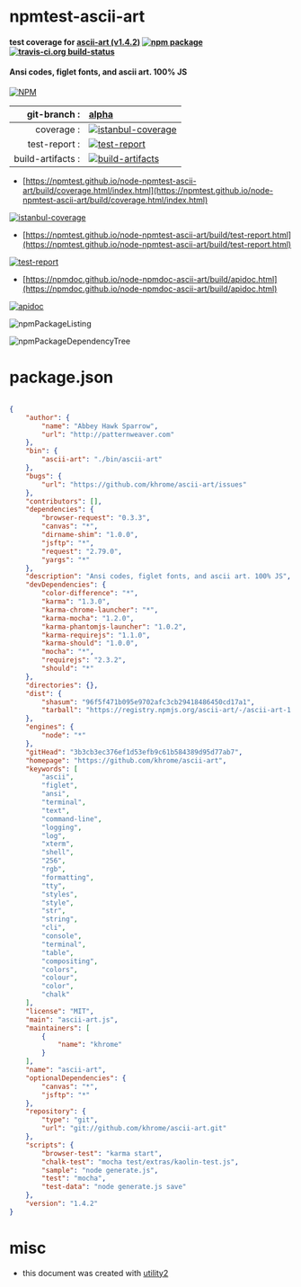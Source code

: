 # npmtest-ascii-art

#### test coverage for  [ascii-art (v1.4.2)](https://github.com/khrome/ascii-art)  [![npm package](https://img.shields.io/npm/v/npmtest-ascii-art.svg?style=flat-square)](https://www.npmjs.org/package/npmtest-ascii-art) [![travis-ci.org build-status](https://api.travis-ci.org/npmtest/node-npmtest-ascii-art.svg)](https://travis-ci.org/npmtest/node-npmtest-ascii-art)

#### Ansi codes, figlet fonts, and ascii art. 100% JS

[![NPM](https://nodei.co/npm/ascii-art.png?downloads=true&downloadRank=true&stars=true)](https://www.npmjs.com/package/ascii-art)

| git-branch : | [alpha](https://github.com/npmtest/node-npmtest-ascii-art/tree/alpha)|
|--:|:--|
| coverage : | [![istanbul-coverage](https://npmtest.github.io/node-npmtest-ascii-art/build/coverage.badge.svg)](https://npmtest.github.io/node-npmtest-ascii-art/build/coverage.html/index.html)|
| test-report : | [![test-report](https://npmtest.github.io/node-npmtest-ascii-art/build/test-report.badge.svg)](https://npmtest.github.io/node-npmtest-ascii-art/build/test-report.html)|
| build-artifacts : | [![build-artifacts](https://npmtest.github.io/node-npmtest-ascii-art/glyphicons_144_folder_open.png)](https://github.com/npmtest/node-npmtest-ascii-art/tree/gh-pages/build)|

- [https://npmtest.github.io/node-npmtest-ascii-art/build/coverage.html/index.html](https://npmtest.github.io/node-npmtest-ascii-art/build/coverage.html/index.html)

[![istanbul-coverage](https://npmtest.github.io/node-npmtest-ascii-art/build/screenCapture.buildCi.browser.%252Ftmp%252Fbuild%252Fcoverage.lib.html.png)](https://npmtest.github.io/node-npmtest-ascii-art/build/coverage.html/index.html)

- [https://npmtest.github.io/node-npmtest-ascii-art/build/test-report.html](https://npmtest.github.io/node-npmtest-ascii-art/build/test-report.html)

[![test-report](https://npmtest.github.io/node-npmtest-ascii-art/build/screenCapture.buildCi.browser.%252Ftmp%252Fbuild%252Ftest-report.html.png)](https://npmtest.github.io/node-npmtest-ascii-art/build/test-report.html)

- [https://npmdoc.github.io/node-npmdoc-ascii-art/build/apidoc.html](https://npmdoc.github.io/node-npmdoc-ascii-art/build/apidoc.html)

[![apidoc](https://npmdoc.github.io/node-npmdoc-ascii-art/build/screenCapture.buildCi.browser.%252Ftmp%252Fbuild%252Fapidoc.html.png)](https://npmdoc.github.io/node-npmdoc-ascii-art/build/apidoc.html)

![npmPackageListing](https://npmtest.github.io/node-npmtest-ascii-art/build/screenCapture.npmPackageListing.svg)

![npmPackageDependencyTree](https://npmtest.github.io/node-npmtest-ascii-art/build/screenCapture.npmPackageDependencyTree.svg)



# package.json

```json

{
    "author": {
        "name": "Abbey Hawk Sparrow",
        "url": "http://patternweaver.com"
    },
    "bin": {
        "ascii-art": "./bin/ascii-art"
    },
    "bugs": {
        "url": "https://github.com/khrome/ascii-art/issues"
    },
    "contributors": [],
    "dependencies": {
        "browser-request": "0.3.3",
        "canvas": "*",
        "dirname-shim": "1.0.0",
        "jsftp": "*",
        "request": "2.79.0",
        "yargs": "*"
    },
    "description": "Ansi codes, figlet fonts, and ascii art. 100% JS",
    "devDependencies": {
        "color-difference": "*",
        "karma": "1.3.0",
        "karma-chrome-launcher": "*",
        "karma-mocha": "1.2.0",
        "karma-phantomjs-launcher": "1.0.2",
        "karma-requirejs": "1.1.0",
        "karma-should": "1.0.0",
        "mocha": "*",
        "requirejs": "2.3.2",
        "should": "*"
    },
    "directories": {},
    "dist": {
        "shasum": "96f5f471b095e9702afc3cb29418486450cd17a1",
        "tarball": "https://registry.npmjs.org/ascii-art/-/ascii-art-1.4.2.tgz"
    },
    "engines": {
        "node": "*"
    },
    "gitHead": "3b3cb3ec376ef1d53efb9c61b584389d95d77ab7",
    "homepage": "https://github.com/khrome/ascii-art",
    "keywords": [
        "ascii",
        "figlet",
        "ansi",
        "terminal",
        "text",
        "command-line",
        "logging",
        "log",
        "xterm",
        "shell",
        "256",
        "rgb",
        "formatting",
        "tty",
        "styles",
        "style",
        "str",
        "string",
        "cli",
        "console",
        "terminal",
        "table",
        "compositing",
        "colors",
        "colour",
        "color",
        "chalk"
    ],
    "license": "MIT",
    "main": "ascii-art.js",
    "maintainers": [
        {
            "name": "khrome"
        }
    ],
    "name": "ascii-art",
    "optionalDependencies": {
        "canvas": "*",
        "jsftp": "*"
    },
    "repository": {
        "type": "git",
        "url": "git://github.com/khrome/ascii-art.git"
    },
    "scripts": {
        "browser-test": "karma start",
        "chalk-test": "mocha test/extras/kaolin-test.js",
        "sample": "node generate.js",
        "test": "mocha",
        "test-data": "node generate.js save"
    },
    "version": "1.4.2"
}
```



# misc
- this document was created with [utility2](https://github.com/kaizhu256/node-utility2)
